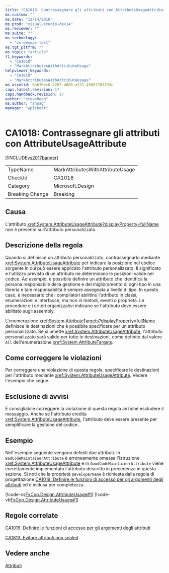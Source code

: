 ```yaml
---
title: "CA1018: Contrassegnare gli attributi con AttributeUsageAttribute | Microsoft Docs"
ms.custom: ""
ms.date: "12/14/2016"
ms.prod: "visual-studio-dev14"
ms.reviewer: ""
ms.suite: ""
ms.technology: 
  - "vs-devops-test"
ms.tgt_pltfrm: ""
ms.topic: "article"
f1_keywords: 
  - "CA1018"
  - "MarkAttributesWithAttributeUsage"
helpviewer_keywords: 
  - "CA1018"
  - "MarkAttributesWithAttributeUsage"
ms.assetid: 6ab70ec0-220f-4880-af31-45067703133c
caps.latest.revision: 17
caps.handback.revision: 17
author: "stevehoag"
ms.author: "shoag"
manager: "wpickett"
---
```

# CA1018: Contrassegnare gli attributi con AttributeUsageAttribute
[!INCLUDE[vs2017banner](../code-quality/includes/vs2017banner.md)]

|||  
|-|-|  
|TypeName|MarkAttributesWithAttributeUsage|  
|CheckId|CA1018|  
|Category|Microsoft.Design|  
|Breaking Change|Breaking|  
  
## Causa  
 L'attributo <xref:System.AttributeUsageAttribute?displayProperty=fullName> non è presente sull'attributo personalizzato.  
  
## Descrizione della regola  
 Quando si definisce un attributo personalizzato, contrassegnarlo mediante <xref:System.AttributeUsageAttribute> per indicare la posizione nel codice sorgente in cui può essere applicato l'attributo personalizzato.  Il significato e l'utilizzo previsto di un attributo ne determinano le posizioni valide nel codice.  Ad esempio, è possibile definire un attributo che identifica la persona responsabile della gestione e del miglioramento di ogni tipo in una libreria e tale responsabilità è sempre assegnata a livello di tipo.  In questo caso, è necessario che i compilatori abilitino l'attributo in classi, enumerazioni e interfacce, ma non in metodi, eventi o proprietà.  Le procedure e i criteri organizzativi indicano se l'attributo deve essere abilitato sugli assembly.  
  
 L'enumerazione <xref:System.AttributeTargets?displayProperty=fullName> definisce le destinazioni che è possibile specificare per un attributo personalizzato.  Se si omette <xref:System.AttributeUsageAttribute>, l'attributo personalizzato sarà valido per tutte le destinazioni, come definito dal valore `All` dell'enumerazione <xref:System.AttributeTargets>.  
  
## Come correggere le violazioni  
 Per correggere una violazione di questa regola, specificare le destinazioni per l'attributo mediante <xref:System.AttributeUsageAttribute>.  Vedere l'esempio che segue.  
  
## Esclusione di avvisi  
 È consigliabile correggere la violazione di questa regola anziché escludere il messaggio.  Anche se l'attributo eredita <xref:System.AttributeUsageAttribute>, l'attributo deve essere presente per semplificare la gestione del codice.  
  
## Esempio  
 Nell'esempio seguente vengono definiti due attributi.  In `BadCodeMaintainerAttribute` è erroneamente omessa l'istruzione <xref:System.AttributeUsageAttribute> e in `GoodCodeMaintainerAttribute` viene correttamente implementato l'attributo descritto in precedenza in questa sezione.  Si noti che la proprietà `DeveloperName` è richiesta dalla regola di progettazione [CA1019: Definire le funzioni di accesso per gli argomenti degli attributi](../code-quality/ca1019-define-accessors-for-attribute-arguments.md) ed è inclusa per completezza.  
  
 [!code-cs[FxCop.Design.AttributeUsage#1](../code-quality/codesnippet/CSharp/ca1018-mark-attributes-with-attributeusageattribute_1.cs)]
 [!code-vb[FxCop.Design.AttributeUsage#1](../code-quality/codesnippet/VisualBasic/ca1018-mark-attributes-with-attributeusageattribute_1.vb)]  
  
## Regole correlate  
 [CA1019: Definire le funzioni di accesso per gli argomenti degli attributi](../code-quality/ca1019-define-accessors-for-attribute-arguments.md)  
  
 [CA1813: Evitare attributi non sealed](../code-quality/ca1813-avoid-unsealed-attributes.md)  
  
## Vedere anche  
 [Attributi](../Topic/Attributes1.md)